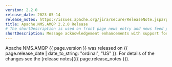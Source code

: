 ```yaml
---
version: 2.2.0
release_date: 2023-05-14
release_notes: https://issues.apache.org/jira/secure/ReleaseNote.jspa?projectId=12311201&version=12353210
title: Apache.NMS.AMQP 2.2.0 Release
# The shortDescription is used on front page news entry and news feed pages
shortDescription: Message acknowledgement enhancements with support for multiple AckTypes.
---
```


Apache NMS.AMQP {{ page.version }} was released on {{ page.release_date | date_to_string: "ordinal", "US" }}. For details of the changes see the [release notes]({{ page.release_notes }}).
